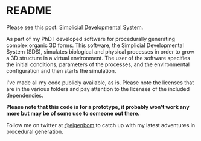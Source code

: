 # README #

Please see this post: [Simplicial Developmental System](http://bp.io/post/135).

As part of my PhD I developed software for procedurally generating complex organic 3D forms. This software, the Simplicial Developmental System (SDS), simulates biological and physical processes in order to grow a 3D structure in a virtual environment. The user of the software specifies the initial conditions, parameters of the processes, and the environmental configuration and then starts the simulation.

I've made all my code publicly available, as is. Please note the licenses that are in the various folders and pay attention to the licenses of the included dependencies.

**Please note that this code is for a prototype, it probably won't work any more but may be of some use to someone out there.**

Follow me on twitter at [@eigenbom](https://twitter.com/eigenbom) to catch up with my latest adventures in procedural generation.